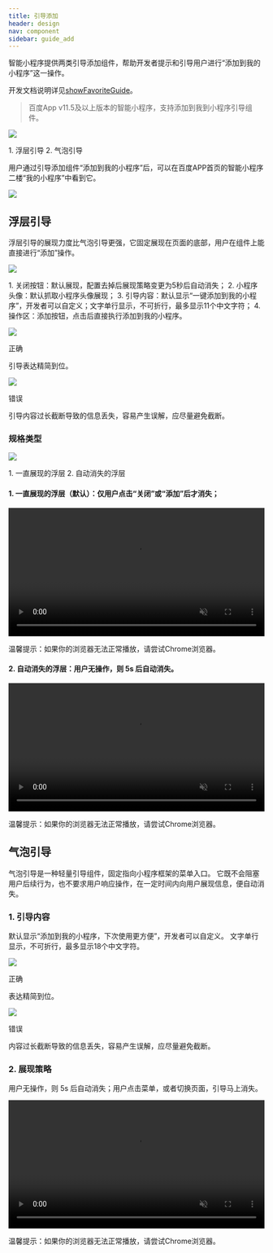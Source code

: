 ```yaml
---
title: 引导添加
header: design
nav: component
sidebar: guide_add
---
```

智能小程序提供两类引导添加组件，帮助开发者提示和引导用户进行“添加到我的小程序”这一操作。

开发文档说明详见<a href="http://smartprogram.baidu.com/docs/develop/api/nacomponent/#showFavoriteGuide/"  target="_blank">showFavoriteGuide</a>。
> 百度App v11.5及以上版本的智能小程序，支持添加到我到小程序引导组件。

<div class="m-doc-custom-examples">
	<div class="m-doc-custom-examples-correct">
		<img src="../../../img/design/component/guide_add/1.png">
	<p class="m-doc-custom-examples-text">1. 浮层引导
	2. 气泡引导</p>
	</div>
</div>

用户通过引导添加组件“添加到我的小程序”后，可以在百度APP首页的智能小程序二楼“我的小程序”中看到它。
<div class="m-doc-custom-examples">
	<div class="m-doc-custom-examples-correct">
		<img src="../../../img/design/component/guide_add/2.png">
	</div>
</div>

## 浮层引导
浮层引导的展现力度比气泡引导更强，它固定展现在页面的底部，用户在组件上能直接进行“添加”操作。
<div class="m-doc-custom-examples">
	<div class="m-doc-custom-examples-correct">
		<img src="../../../img/design/component/guide_add/3.png">
		<p class="m-doc-custom-examples-text">1. 关闭按钮：默认展现，配置去掉后展现策略变更为5秒后自动消失；
	2. 小程序头像：默认抓取小程序头像展现；
3. 引导内容：默认显示“一键添加到我的小程序”，开发者可以自定义；文字单行显示，不可折行，最多显示11个中文字符；
4. 操作区：添加按钮，点击后直接执行添加到我的小程序。</p>
	</div>
</div>

<div class="m-doc-custom-examples">
	<div class="m-doc-custom-examples-correct">
		<img src="../../../img/design/component/guide_add/4-1.png">
		<p class="m-doc-custom-examples-title">正确</p><p class="m-doc-custom-examples-text">引导表达精简到位。</p>
	</div>
	<div class="m-doc-custom-examples-error ">
		<img src="../../../img/design/component/guide_add/4-2.png">
		<p class="m-doc-custom-examples-title">错误</p><p class="m-doc-custom-examples-text">引导内容过长截断导致的信息丢失，容易产生误解，应尽量避免截断。</p>
	</div>
</div>

### 规格类型

<div class="m-doc-custom-examples">
	<div class="m-doc-custom-examples-correct">
		<img src="../../../img/design/component/guide_add/5.png">
		<p class="m-doc-custom-examples-text">1. 一直展现的浮层
	2. 自动消失的浮层</p>
	</div>
</div>

#### 1. 一直展现的浮层（默认）：仅用户点击“关闭”或“添加”后才消失；

<video width="100%" muted autoplay="autoplay" loop="loop"  src="../../../img/design/component/guide_add/6.mp4"/>
你的浏览器不支持该视频播放
</video>
<p class="m-doc-custom-examples-text">温馨提示：如果你的浏览器无法正常播放，请尝试Chrome浏览器。</p>

#### 2. 自动消失的浮层：用户无操作，则 5s 后自动消失。

<video width="100%" muted autoplay="autoplay" loop="loop"  src="../../../img/design/component/guide_add/7.mp4"/>
你的浏览器不支持该视频播放
</video>
<p class="m-doc-custom-examples-text">温馨提示：如果你的浏览器无法正常播放，请尝试Chrome浏览器。</p>


## 气泡引导
气泡引导是一种轻量引导组件，固定指向小程序框架的菜单入口。
它既不会阻塞用户后续行为，也不要求用户响应操作，在一定时间内向用户展现信息，便自动消失。

### 1. 引导内容
默认显示“添加到我的小程序，下次使用更方便”，开发者可以自定义。
文字单行显示，不可折行，最多显示18个中文字符。
<div class="m-doc-custom-examples">
	<div class="m-doc-custom-examples-correct">
		<img src="../../../img/design/component/guide_add/8-1.png">
		<p class="m-doc-custom-examples-title">正确</p><p class="m-doc-custom-examples-text">表达精简到位。</p>
	</div>
	<div class="m-doc-custom-examples-error ">
		<img src="../../../img/design/component/guide_add/8-2.png">
		<p class="m-doc-custom-examples-title">错误</p><p class="m-doc-custom-examples-text">内容过长截断导致的信息丢失，容易产生误解，应尽量避免截断。</p>
	</div>
</div>

### 2. 展现策略
用户无操作，则 5s 后自动消失；用户点击菜单，或者切换页面，引导马上消失。

<video width="100%" muted autoplay="autoplay" loop="loop"  src="../../../img/design/component/guide_add/9.mp4"/>
你的浏览器不支持该视频播放
</video>
<p class="m-doc-custom-examples-text">温馨提示：如果你的浏览器无法正常播放，请尝试Chrome浏览器。</p>

